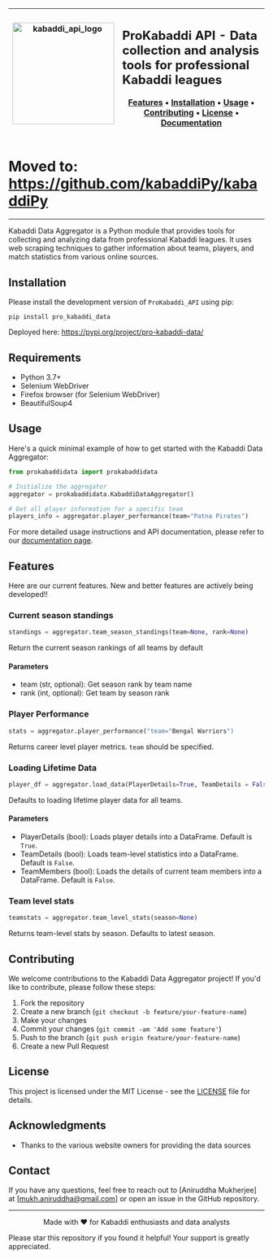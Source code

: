 | <img width="200" alt="kabaddi_api_logo" src="https://github.com/user-attachments/assets/e074c4c2-18b3-4580-a9dd-1aa40f9495b0"> | <h2>ProKabaddi API - Data collection and analysis tools for professional Kabaddi leagues</h3><p align="center"><a href="#features">Features</a> • <a href="#installation">Installation</a> • <a href="#usage">Usage</a> • <a href="#contributing">Contributing</a> • <a href="#license">License</a> • <a href="https://annimukherjee.github.io/ProKabaddi_API/">Documentation</a></p> |
|:---:|:---|


# Moved to: https://github.com/kabaddiPy/kabaddiPy

---

Kabaddi Data Aggregator is a Python module that provides tools for collecting and analyzing data from professional Kabaddi leagues. It uses web scraping techniques to gather information about teams, players, and match statistics from various online sources.

## Installation 

Please install the development version of `ProKabaddi_API` using pip:


```shell
pip install pro_kabaddi_data
```

Deployed here: https://pypi.org/project/pro-kabaddi-data/

## Requirements

- Python 3.7+
- Selenium WebDriver
- Firefox browser (for Selenium WebDriver)
- BeautifulSoup4


## Usage

Here's a quick minimal example of how to get started with the Kabaddi Data Aggregator:

```python
from prokabaddidata import prokabaddidata

# Initialize the aggregator
aggregator = prokabaddidata.KabaddiDataAggregator()

# Get all player information for a specific team
players_info = aggregator.player_performance(team="Patna Pirates")

```

For more detailed usage instructions and API documentation, please refer to our [documentation page](https://annimukherjee.github.io/ProKabaddi_API/).

## Features
Here are our current features. New and better features are actively being developed!!

### Current season standings

```python
standings = aggregator.team_season_standings(team=None, rank=None)
```
Return the current season rankings of all teams by default
#### **Parameters**
- team (str, optional): Get season rank by team name
- rank (int, optional): Get team by season rank

### Player Performance
```python
stats = aggregator.player_performance("team="Bengal Warriors")
```
Returns career level player metrics. `team` should be specified.

### Loading Lifetime Data

```python
player_df = aggregator.load_data(PlayerDetails=True, TeamDetails = False, TeamMembers = False)
```
Defaults to loading lifetime player data for all teams.
#### **Parameters**
- PlayerDetails (bool): Loads player details into a DataFrame. Default is `True`.
- TeamDetails (bool): Loads team-level statistics into a DataFrame. Default is `False`.
- TeamMembers (bool): Loads the details of current team members into a DataFrame. Default is `False`.

### Team level stats
```python
teamstats = aggregator.team_level_stats(season=None)
```
Returns team-level stats by season. Defaults to latest season.

## Contributing

We welcome contributions to the Kabaddi Data Aggregator project! If you'd like to contribute, please follow these steps:

1. Fork the repository
2. Create a new branch (`git checkout -b feature/your-feature-name`)
3. Make your changes
4. Commit your changes (`git commit -am 'Add some feature'`)
5. Push to the branch (`git push origin feature/your-feature-name`)
6. Create a new Pull Request



## License

This project is licensed under the MIT License - see the [LICENSE](LICENSE) file for details.

## Acknowledgments

- Thanks to the various website owners for providing the data sources

## Contact

If you have any questions, feel free to reach out to [Aniruddha Mukherjee] at [mukh.aniruddha@gmail.com] or open an issue in the GitHub repository.

---

<p align="center">
  Made with ❤️ for Kabaddi enthusiasts and data analysts
</p>

Please star this repository if you found it helpful! Your support is greatly appreciated.

